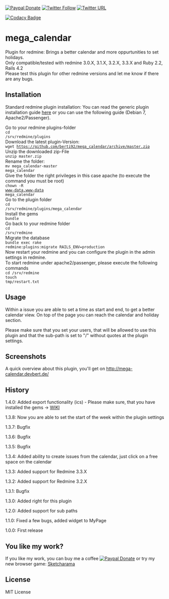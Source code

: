 [![Paypal Donate](https://img.shields.io/badge/Paypal-donate-blue.svg)](https://www.paypal.com/cgi-bin/webscr?cmd=_donations&business=simplyanamedude@gmail.com&lc=GB&item_name=Andreas%20Treubert&no_note=0&currency_code=EUR&bn=PP-DonationsBF:btn_donate_LG.gif:NonHostedGuest)
[![Twitter Follow](https://img.shields.io/badge/follow-twitter-blue.svg)](https://twitter.com/AppDevbert)
[![Twitter URL](https://img.shields.io/twitter/url/http/shields.io.svg?style=social&maxAge=2592000?style=flat-square)](https://twitter.com/intent/tweet?button_hashtag=MegaCalendar)

[![Codacy Badge](https://api.codacy.com/project/badge/Grade/1e9f23bef62d487bb634bd26f05a7d7e)](https://www.codacy.com/app/simplyanamedude/mega_calendar?utm_source=github.com&amp;utm_medium=referral&amp;utm_content=berti92/mega_calendar&amp;utm_campaign=Badge_Grade)

<h1>mega_calendar</h1>

Plugin for redmine: Brings a better calendar and more oppurtunities to set holidays.<br/>
Only compatible/tested with redmine 3.0.X, 3.1.X, 3.2.X, 3.3.X and Ruby 2.2, Rails 4.2<br/>
Please test this plugin for other redmine versions and let me know if there are any bugs.<br/>

<h2>Installation</h2>

Standard redmine plugin installation: You can read the generic plugin installation guide <a href="http://www.redmine.org/projects/redmine/wiki/Plugins" target="_blank">here</a> or you can use the following guide (Debian 7, Apache2/Passenger).

Go to your redmine plugins-folder<br>
<code>cd /srv/redmine/plugins</code><br>
Download the latest plugin-Version:<br>
<code>wget https://github.com/berti92/mega_calendar/archive/master.zip</code><br>
Unzip the downloaded zip-File<br>
<code>unzip master.zip</code><br>
Rename the folder:<br>
<code>mv mega_calendar-master mega_calendar</code><br>
Give the folder the right privileges in this case apache (to execute the command you must be root)<br>
<code>chown -R www-data.www-data mega_calendar</code><br>
Go to the plugin folder<br>
<code>cd /srv/redmine/plugins/mega_calendar</code><br>
Install the gems<br>
<code>bundle</code><br>
Go back to your redmine folder<br>
<code>cd /srv/redmine</code><br>
Migrate the database<br>
<code>bundle exec rake redmine:plugins:migrate RAILS_ENV=production</code><br>
Now restart your redmine and you can configure the plugin in the admin settings in redmine.<br>
To start redmine under apache2/passenger, please execute the following commands <br>
<code>cd /srv/redmine</code><br>
<code>touch tmp/restart.txt</code>

<h2>Usage</h2>

Within a issue you are able to set a time as start and end, to get a better calendar view. On top of the page you can reach the calendar and holiday section.

Please make sure that you set your users, that will be allowed to use this plugin and that the sub-path is set to "/" without quotes at the plugin settings.

<h2>Screenshots</h2>

A quick overview about this plugin, you'll get on <a href="http://mega-calendar.devbert.de/">http://mega-calendar.devbert.de/</a>

<h2>History</h2>

1.4.0: Added export functionality (ics) - Please make sure, that you have installed the gems -> <a href="https://github.com/berti92/mega_calendar/wiki/Installation">WIKI</a>

1.3.8: Now you are able to set the start of the week within the plugin settings

1.3.7: Bugfix

1.3.6: Bugfix

1.3.5: Bugfix

1.3.4: Added ability to create issues from the calendar, just click on a free space on the calendar

1.3.3: Added support for Redmine 3.3.X

1.3.2: Added support for Redmine 3.2.X

1.3.1: Bugfix

1.3.0: Added right for this plugin

1.2.0: Added support for sub paths

1.1.0: Fixed a few bugs, added widget to MyPage

1.0.0: First release

<h2>You like my work?</h2>

If you like my work, you can buy me a coffee [![Paypal Donate](https://img.shields.io/badge/Paypal-donate-blue.svg)](https://www.paypal.com/cgi-bin/webscr?cmd=_donations&business=simplyanamedude@gmail.com&lc=GB&item_name=Andreas%20Treubert&no_note=0&currency_code=EUR&bn=PP-DonationsBF:btn_donate_LG.gif:NonHostedGuest) or try my new browser game:
<a href="http://sketcharama.com/">Sketcharama</a> 

<h2>License</h2>

MIT License
